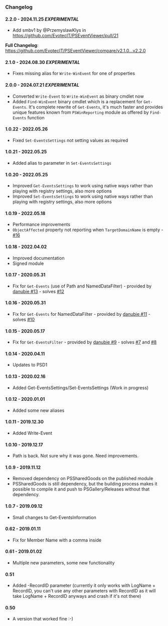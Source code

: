 ﻿### Changelog

#### 2.2.0 - 2024.11.25 *EXPERIMENTAL*
* Add smbv1 by @PrzemyslawKlys in https://github.com/EvotecIT/PSEventViewer/pull/21

**Full Changelog**: https://github.com/EvotecIT/PSEventViewer/compare/v2.1.0...v2.2.0

#### 2.1.0 - 2024.08.30 *EXPERIMENTAL*
- Fixes missing alias for `Write-WinEvent` for one of properties

#### 2.0.0 - 2024.07.21 *EXPERIMENTAL*
- Converted `Write-Event` to `Write-WinEvent` as binary cmdlet now
- Added `Find-WinEvent` binary cmdlet which is a replacement for `Get-Events`. It's complete rewrite of `Get-Events`, it's much faster and provides unique features known from `PSWinReporting` module as offered by `Find-Events` function

#### 1.0.22 - 2022.05.26
- Fixed `Set-EventsSettings` not setting values as required

#### 1.0.21 - 2022.05.25
- Added alias to parameter in `Set-EventsSettings`

#### 1.0.20 - 2022.05.25
- Improved `Get-EventsSettings` to work using native ways rather than playing with registry settings, also more options
- Improved `Set-EventsSettings` to work using native ways rather than playing with registry settings, also more options

#### 1.0.19 - 2022.05.18
- Performance improvements
- `ObjectAffected` property not reporting when `TargetDomainName` is empty - [#16](https://github.com/EvotecIT/PSEventViewer/issues/16)
#### 1.0.18 - 2022.04.02
- Improved documentation
- Signed module

#### 1.0.17 - 2020.05.31
- Fix for `Get-Events` (use of Path and NamedDataFilter) - provided by [danubie #13](https://github.com/EvotecIT/PSEventViewer/pull/13) - solves [#12](https://github.com/EvotecIT/PSEventViewer/issues/12)

#### 1.0.16 - 2020.05.31
- Fix for `Get-Events` for NamedDataFilter - provided by [danubie #11](https://github.com/EvotecIT/PSEventViewer/pull/11) - solves [#10](https://github.com/EvotecIT/PSEventViewer/issues/10)

#### 1.0.15 - 2020.05.17
- Fix for `Get-EventsFilter` - provided by [danubie #9](https://github.com/EvotecIT/PSEventViewer/pull/9) - solves [#7](https://github.com/EvotecIT/PSEventViewer/issues/7) and [#8](https://github.com/EvotecIT/PSEventViewer/issues/8)

#### 1.0.14 - 2020.04.11
- Updates to PSD1

#### 1.0.13 - 2020.02.16
- Added Get-EventsSettings/Set-EventsSettings (Work in progress)

#### 1.0.12 - 2020.01.01
- Added some new aliases

#### 1.0.11 - 2019.12.30
- Added Write-Event

#### 1.0.10 - 2019.12.17
- Path is back. Not sure why it was gone. Need improvements.

#### 1.0.9 - 2019.11.12
- Removed dependency on PSSharedGoods on the published module
- PSSharedGoods is still dependency, but the building process makes it possible to compile it and push to PSGallery/Releases without that dependency.

#### 1.0.7 - 2019.09.12
- Small changes to Get-EventsInformation

#### 0.62 - 2019.01.11
- Fix for Member Name with a comma inside

#### 0.61 - 2019.01.02
- Multiple new parameters, some new functionality

#### 0.51
- Added -RecordID parameter (currently it only works with LogName + RecordID, you can't use any other parameters with RecordID as it will take LogName + RecordID anyways and crash if it's not there)

#### 0.50
- A version that worked fine :-)